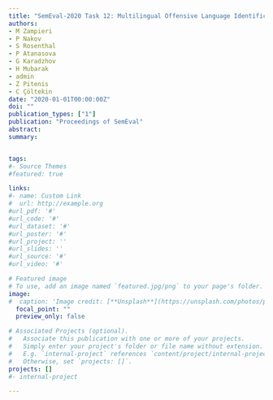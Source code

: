 ```yaml
---
title: "SemEval-2020 Task 12: Multilingual Offensive Language Identification in Social Media (OffensEval 2020)"
authors:
- M Zampieri
- P Nakov
- S Rosenthal
- P Atanasova
- G Karadzhov
- H Mubarak
- admin
- Z Pitenis
- C Çöltekin
date: "2020-01-01T00:00:00Z"
doi: ""
publication_types: ["1"]
publication: "Proceedings of SemEval"
abstract: 
summary: 


tags:
#- Source Themes
#featured: true

links:
#- name: Custom Link
#  url: http://example.org
#url_pdf: '#'
#url_code: '#'
#url_dataset: '#'
#url_poster: '#'
#url_project: ''
#url_slides: ''
#url_source: '#'
#url_video: '#'

# Featured image
# To use, add an image named `featured.jpg/png` to your page's folder. 
image:
#  caption: 'Image credit: [**Unsplash**](https://unsplash.com/photos/pLCdAaMFLTE)'
  focal_point: ""
  preview_only: false

# Associated Projects (optional).
#   Associate this publication with one or more of your projects.
#   Simply enter your project's folder or file name without extension.
#   E.g. `internal-project` references `content/project/internal-project/index.md`.
#   Otherwise, set `projects: []`.
projects: []
#- internal-project

---
```

